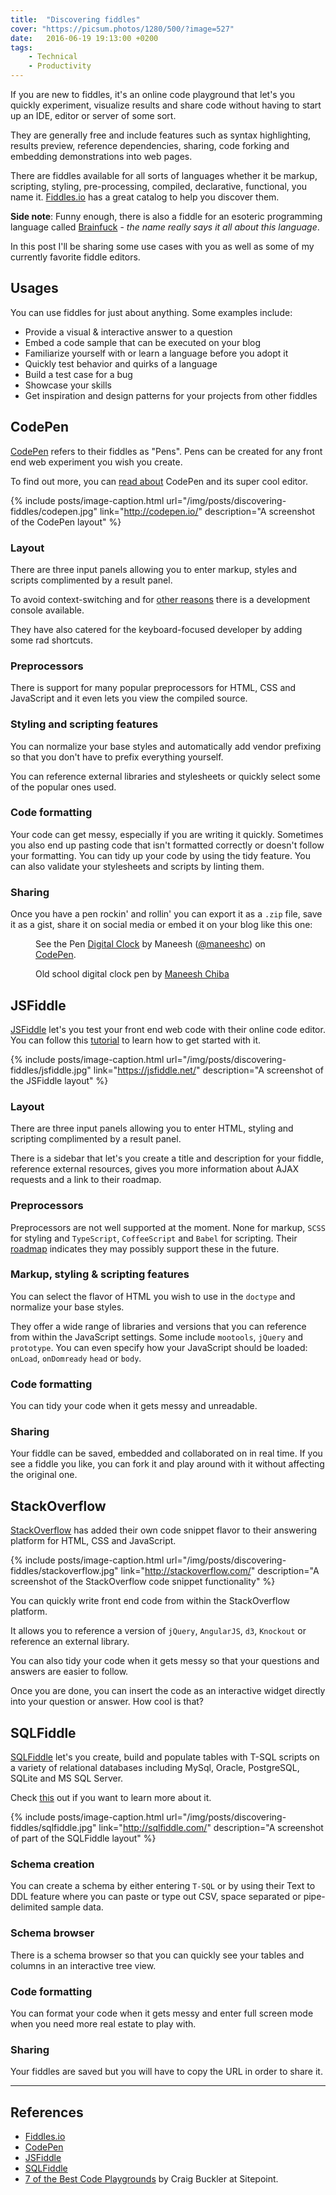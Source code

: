 ```yaml
---
title:  "Discovering fiddles"
cover: "https://picsum.photos/1280/500/?image=527"
date:   2016-06-19 19:13:00 +0200
tags: 
    - Technical
    - Productivity
---
```


If you are new to fiddles, it's an online code playground that let's you
quickly experiment, visualize results and share code without having to start
up an IDE, editor or server of some sort.

They are generally free and include features such as syntax highlighting,
results preview, reference dependencies, sharing, code forking and
embedding demonstrations into web pages.

There are fiddles available for all sorts of languages whether it be markup,
scripting, styling, pre-processing, compiled, declarative, functional,
you name it. [Fiddles.io](https://fiddles.io/) has a great catalog to help
you discover them.

<b>Side note</b>: Funny enough, there is also a fiddle for an esoteric programming language called
[Brainfuck](https://en.wikipedia.org/wiki/Brainfuck) - _the name really says
it all about this language_.

In this post I'll be sharing some use cases with you as well as some of my
currently favorite fiddle editors.

## Usages

You can use fiddles for just about anything. Some examples include:

-   Provide a visual & interactive answer to a question
-   Embed a code sample that can be executed on your blog
-   Familiarize yourself with or learn a language before you adopt it
-   Quickly test behavior and quirks of a language
-   Build a test case for a bug
-   Showcase your skills
-   Get inspiration and design patterns for your projects from other fiddles

## CodePen

[CodePen](http://codepen.io/) refers to their fiddles as "Pens". Pens can
be created for any front end web experiment you wish you create.

To find out more, you can [read about](https://codepen.io/hello/) CodePen and
its super cool editor.

{% include posts/image-caption.html
     url="/img/posts/discovering-fiddles/codepen.jpg"
     link="<http://codepen.io/>"
     description="A screenshot of the CodePen layout"
%}

### Layout

There are three input panels allowing you to enter markup, styles and
scripts complimented by a result panel.

To avoid context-switching and for
[other reasons](https://blog.codepen.io/2016/01/27/new-feature-javascript-console/)
there is a development console available.

They have also catered for the keyboard-focused developer by adding some rad
shortcuts.

### Preprocessors

There is support for many popular preprocessors for HTML, CSS and JavaScript
and it even lets you view the compiled source.

### Styling and scripting features

You can normalize your base styles and automatically add vendor prefixing so that you
don't have to prefix everything yourself.

You can reference external libraries and stylesheets or quickly select
some of the popular ones used.

### Code formatting

Your code can get messy, especially if you are writing it quickly. Sometimes you
also end up pasting code that isn't formatted correctly or doesn't follow your
formatting. You can tidy up your code by using the tidy feature.
You can also validate your stylesheets and scripts by linting them.

### Sharing

Once you have a pen rockin' and rollin' you can export it as a `.zip` file,
save it as a gist, share it on social media or embed it on your blog like this
one:

<figure>
  <p data-height="350" data-theme-id="0" data-slug-hash="mJBYqy" data-default-tab="css,result" data-user="maneeshc" data-embed-version="2" class="codepen">See the Pen <a href="http://codepen.io/maneeshc/pen/mJBYqy/">Digital Clock</a> by Maneesh (<a href="http://codepen.io/maneeshc">@maneeshc</a>) on <a href="http://codepen.io">CodePen</a>.</p>
  <script async src="//assets.codepen.io/assets/embed/ei.js"></script>
  <figcaption>Old school digital clock pen by <a href="http://codepen.io/maneeshc">Maneesh Chiba</a></figcaption>
</figure>

## JSFiddle

[JSFiddle](https://jsfiddle.net/) let's you test your front end web code
with their online code editor. You can follow this
[tutorial](http://doc.jsfiddle.net/tutorial.html)
to learn how to get started with it.

{% include posts/image-caption.html
     url="/img/posts/discovering-fiddles/jsfiddle.jpg"
     link="<https://jsfiddle.net/>"
     description="A screenshot of the JSFiddle layout"
%}

### Layout

There are three input panels allowing you to enter HTML, styling and
scripting complimented by a result panel.

There is a sidebar that let's you create a title and description for your
fiddle, reference external resources, gives you more information about
AJAX requests and a link to their roadmap.

### Preprocessors

Preprocessors are not well supported at the moment. None for markup,
`SCSS` for styling and `TypeScript`, `CoffeeScript` and `Babel` for scripting.
Their [roadmap](https://trello.com/b/LakLkQBW/jsfiddle-roadmap) indicates
they may possibly support these in the future.

### Markup, styling & scripting features

You can select the flavor of HTML you wish to use in the `doctype` and
normalize your base styles.

They offer a wide range of libraries and versions that you can reference from
within the JavaScript settings. Some include `mootools`, `jQuery` and `prototype`.
You can even specify how your JavaScript should be loaded: `onLoad`,
`onDomready` `head` or `body`.

### Code formatting

You can tidy your code when it gets messy and unreadable.

### Sharing

Your fiddle can be saved, embedded and collaborated on in real time. If you
see a fiddle you like, you can fork it and play around with it without affecting
the original one.

## StackOverflow

[StackOverflow](http://stackoverflow.com/) has added their own code snippet
flavor to their answering platform for HTML, CSS and JavaScript.

{% include posts/image-caption.html
     url="/img/posts/discovering-fiddles/stackoverflow.jpg"
     link="<http://stackoverflow.com/>"
     description="A screenshot of the StackOverflow code snippet functionality"
%}

You can quickly write front end code from within the StackOverflow platform.

It allows you to reference a version of `jQuery`, `AngularJS`, `d3`, `Knockout`
or reference an external library.

You can also tidy your code when it gets messy so that your questions and
answers are easier to follow.

Once you are done, you can insert the code as an interactive widget
directly into your question or answer. How cool is that?

## SQLFiddle

[SQLFiddle](http://sqlfiddle.com/) let's you create, build and populate tables
with T-SQL scripts on a variety of relational databases including MySql,
Oracle, PostgreSQL, SQLite and MS SQL Server.

Check [this](http://sqlfiddle.com/about.html) out if you want to learn more
about it.

{% include posts/image-caption.html
     url="/img/posts/discovering-fiddles/sqlfiddle.jpg"
     link="<http://sqlfiddle.com/>"
     description="A screenshot of part of the SQLFiddle layout"
%}

### Schema creation

You can create a schema by either entering `T-SQL` or by using their Text
to DDL feature where you can paste or type out CSV, space separated or
pipe-delimited sample data.

### Schema browser

There is a schema browser so that you can quickly see your tables and columns
in an interactive tree view.

### Code formatting

You can format your code when it gets messy and enter full screen mode when
you need more real estate to play with.

### Sharing

Your fiddles are saved but you will have to copy the URL in order to share it.

* * *

## References

-   [Fiddles.io](https://fiddles.io/)
-   [CodePen](http://codepen.io/)
-   [JSFiddle](https://jsfiddle.net/)
-   [SQLFiddle](http://sqlfiddle.com/)
-   [7 of the Best Code Playgrounds](https://www.sitepoint.com/7-code-playgrounds/)
    by Craig Buckler at Sitepoint.
